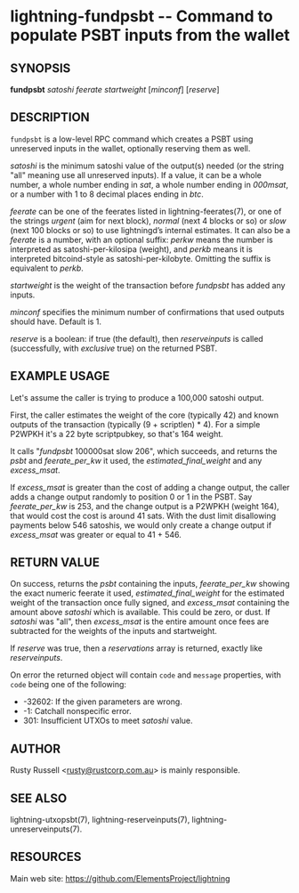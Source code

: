 lightning-fundpsbt -- Command to populate PSBT inputs from the wallet
================================================================

SYNOPSIS
--------

**fundpsbt** *satoshi* *feerate* *startweight* \[*minconf*\] \[*reserve*\]

DESCRIPTION
-----------

`fundpsbt` is a low-level RPC command which creates a PSBT using unreserved
inputs in the wallet, optionally reserving them as well.

*satoshi* is the minimum satoshi value of the output(s) needed (or the
string "all" meaning use all unreserved inputs).  If a value, it can
be a whole number, a whole number ending in *sat*, a whole number
ending in *000msat*, or a number with 1 to 8 decimal places ending in
*btc*.

*feerate* can be one of the feerates listed in lightning-feerates(7),
or one of the strings *urgent* (aim for next block), *normal* (next 4
blocks or so) or *slow* (next 100 blocks or so) to use lightningd’s
internal estimates.  It can also be a *feerate* is a number, with an
optional suffix: *perkw* means the number is interpreted as
satoshi-per-kilosipa (weight), and *perkb* means it is interpreted
bitcoind-style as satoshi-per-kilobyte. Omitting the suffix is
equivalent to *perkb*.

*startweight* is the weight of the transaction before *fundpsbt* has
added any inputs.

*minconf* specifies the minimum number of confirmations that used
outputs should have. Default is 1.

*reserve* is a boolean: if true (the default), then *reserveinputs* is
called (successfully, with *exclusive* true) on the returned PSBT.

EXAMPLE USAGE
-------------

Let's assume the caller is trying to produce a 100,000 satoshi output.

First, the caller estimates the weight of the core (typically 42) and
known outputs of the transaction (typically (9 + scriptlen) * 4).  For
a simple P2WPKH it's a 22 byte scriptpubkey, so that's 164 weight.

It calls "*fundpsbt* 100000sat slow 206", which succeeds, and returns
the *psbt* and *feerate_per_kw* it used, the *estimated_final_weight*
and any *excess_msat*.

If *excess_msat* is greater than the cost of adding a change output,
the caller adds a change output randomly to position 0 or 1 in the
PSBT.  Say *feerate_per_kw* is 253, and the change output is a P2WPKH
(weight 164), that would cost the cost is around 41 sats.  With the
dust limit disallowing payments below 546 satoshis, we would only create
a change output if *excess_msat* was greater or equal to 41 + 546.

RETURN VALUE
------------

On success, returns the *psbt* containing the inputs, *feerate_per_kw*
showing the exact numeric feerate it used, *estimated_final_weight* for
the estimated weight of the transaction once fully signed, and
*excess_msat* containing the amount above *satoshi* which is
available.  This could be zero, or dust.  If *satoshi* was "all",
then *excess_msat* is the entire amount once fees are subtracted
for the weights of the inputs and startweight.

If *reserve* was true, then a *reservations* array is returned,
exactly like *reserveinputs*.

On error the returned object will contain `code` and `message` properties,
with `code` being one of the following:

- -32602: If the given parameters are wrong.
- -1: Catchall nonspecific error.
- 301: Insufficient UTXOs to meet *satoshi* value.

AUTHOR
------

Rusty Russell <<rusty@rustcorp.com.au>> is mainly responsible.

SEE ALSO
--------

lightning-utxopsbt(7), lightning-reserveinputs(7), lightning-unreserveinputs(7).

RESOURCES
---------

Main web site: <https://github.com/ElementsProject/lightning>

